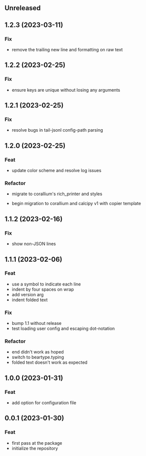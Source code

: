 ## Unreleased

## 1.2.3 (2023-03-11)

### Fix

- remove the trailing new line and formatting on raw text

## 1.2.2 (2023-02-25)

### Fix

- ensure keys are unique without losing any arguments

## 1.2.1 (2023-02-25)

### Fix

- resolve bugs in tail-jsonl config-path parsing

## 1.2.0 (2023-02-25)

### Feat

- update color scheme and resolve log issues

### Refactor

- migrate to corallium's rich_printer and styles


- begin migration to corallium and calcipy v1 with copier template

## 1.1.2 (2023-02-16)

### Fix

- show non-JSON lines

## 1.1.1 (2023-02-06)

### Feat

- use a symbol to indicate each line
- indent by four spaces on wrap
- add version arg
- indent folded text

### Fix

- bump 1.1 without release
- test loading user config and escaping dot-notation

### Refactor

- end didn't work as hoped
- switch to beartype.typing
- folded text doesn't work as expected

## 1.0.0 (2023-01-31)

### Feat

- add option for configuration file

## 0.0.1 (2023-01-30)

### Feat

- first pass at the package
- initialize the repository
